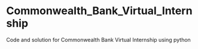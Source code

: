 # Commonwealth_Bank_Virtual_Internship
Code and solution for Commonwealth Bank Virtual Internship using python
